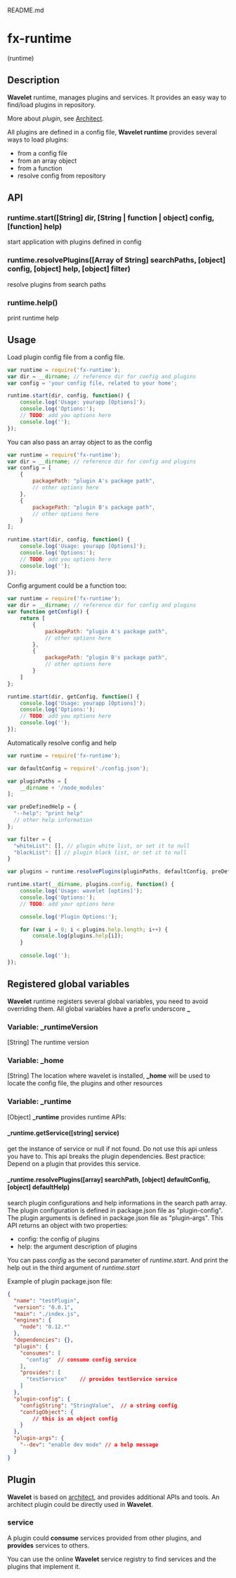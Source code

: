 README.md

# fx-runtime 

(runtime)

## Description
**Wavelet** runtime, manages plugins and services. It provides an easy way to find/load plugins in repository.

More about *plugin*, see [Architect](https://github.com/c9/architect).

All plugins are defined in a config file, **Wavelet runtime** provides several ways to load plugins:

- from a config file
- from an array object
- from a function
- resolve config from repository

## API

### runtime.start([String] dir, [String | function | object] config, [function] help)

start application with plugins defined in config

### runtime.resolvePlugins([Array of String] searchPaths, [object] config, [object] help, [object] filter)

resolve plugins from search paths

### runtime.help()

print runtime help


## Usage
Load plugin config file from a config file.
`````javascript
var runtime = require('fx-runtime');
var dir = __dirname; // reference dir for config and plugins
var config = 'your config file, related to your home';

runtime.start(dir, config, function() {
    console.log('Usage: yourapp [Options]');
    console.log('Options:');
    // TODO: add you options here
    console.log('');
});
`````

You can also pass an array object to as the config
`````javascript
var runtime = require('fx-runtime');
var dir = __dirname; // reference dir for config and plugins
var config = [
    {
        packagePath: "plugin A's package path",
        // other options here
    },
    {
        packagePath: "plugin B's package path",
        // other options here
    }
];

runtime.start(dir, config, function() {
    console.log('Usage: yourapp [Options]');
    console.log('Options:');
    // TODO: add you options here
    console.log('');
});
`````

Config argument could be a function too:
`````javascript
var runtime = require('fx-runtime');
var dir = __dirname; // reference dir for config and plugins
var function getConfig() { 
    return [
        {
            packagePath: "plugin A's package path",
            // other options here
        },
        {
            packagePath: "plugin B's package path",
            // other options here
        }
    ]
};

runtime.start(dir, getConfig, function() {
    console.log('Usage: yourapp [Options]');
    console.log('Options:');
    // TODO: add you options here
    console.log('');
});
`````

Automatically resolve config and help
`````javascript
var runtime = require('fx-runtime');

var defaultConfig = require('./config.json');

var pluginPaths = [
    __dirname + '/node_modules'
];

var preDefinedHelp = {
  "--help": "print help"
  // other help information
};

var filter = {
  "whiteList": [], // plugin white list, or set it to null
  "blackList": [] // plugin black list, or set it to null
}

var plugins = runtime.resolvePlugins(pluginPaths, defaultConfig, preDefinedHelp, filter);

runtime.start(__dirname, plugins.config, function() {
    console.log('Usage: wavelet [optins]');
    console.log('Options:');
    // TODO: add your options here

    console.log('Plugin Options:');

    for (var i = 0; i < plugins.help.length; i++) {
        console.log(plugins.help[i]);
    }
    
    console.log('');
});
`````



## Registered global variables
**Wavelet** runtime registers several global variables, you need to avoid overriding them. All global variables have a prefix underscore **_**

### Variable: _runtimeVersion
[String] The runtime version

### Variable: _home 
[String] The location where wavelet is installed, **_home** will be used to locate the config file, the plugins and other resources

### Variable: _runtime
[Object] **_runtime** provides runtime APIs:

#### _runtime.getService([string] service)
get the instance of service or null if not found. Do not use this api unless you have to. This api breaks the plugin dependencies. Best practice: Depend on a plugin that provides this service.

#### _runtime.resolvePlugins([array] searchPath, [object] defaultConfig, [object] defaultHelp)
search plugin configurations and help informations in the search path array. The plugin configuration is defined in package.json file as "plugin-config". The plugin arguments is defined in package.json file as "plugin-args". This API returns an object with two properties: 

- config: the config of plugins
- help: the argument description of plugins

You can pass *config* as the second parameter of *runtime.start*. And print the help out in the third argument of *runtime.start*

Example of plugin package.json file:
`````json
{
  "name": "testPlugin",
  "version": "0.0.1",
  "main": "./index.js",
  "engines": {
    "node": "0.12.*"
  },
  "dependencies": {},
  "plugin": {
    "consumes": [
      "config"  // consume config service
    ],
    "provides": [
      "testService"    // provides testService service
    ]
  },
  "plugin-config": {
    "configString": "StringValue",  // a string config
    "configObject": {
        // this is an object config
    }
  },
  "plugin-args": {
    "--dev": "enable dev mode" // a help message
  }
}

`````


## Plugin
**Wavelet** is based on [architect](https://github.com/c9/architect), and provides additional APIs and tools. An architect plugin could be directly used in **Wavelet**. 

### service
A plugin could **consume** services provided from other plugins, and **provides** services to others.

You can use the online **Wavelet** service registry to find services and the plugins that implement it.
